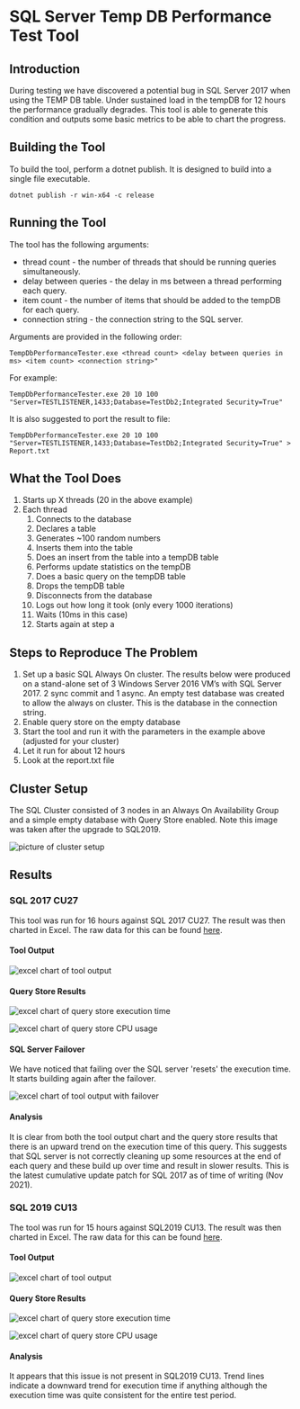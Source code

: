 # SQL Server Temp DB Performance Test Tool

## Introduction

During testing we have discovered a potential bug in SQL Server 2017 when using the TEMP DB table.
Under sustained load in the tempDB for 12 hours the performance gradually degrades.
This tool is able to generate this condition and outputs some basic metrics to be able to chart the progress.

## Building the Tool

To build the tool, perform a dotnet publish. It is designed to build into a single file executable.

```text
dotnet publish -r win-x64 -c release
```

## Running the Tool

The tool has the following arguments:

- thread count - the number of threads that should be running queries simultaneously.
- delay between queries - the delay in ms between a thread performing each query.
- item count - the number of items that should be added to the tempDB for each query.
- connection string - the connection string to the SQL server.

Arguments are provided in the following order:

```text
TempDbPerformanceTester.exe <thread count> <delay between queries in ms> <item count> <connection string>"
```

For example:

```text
TempDbPerformanceTester.exe 20 10 100 "Server=TESTLISTENER,1433;Database=TestDb2;Integrated Security=True"
```

It is also suggested to port the result to file:

```text
TempDbPerformanceTester.exe 20 10 100 "Server=TESTLISTENER,1433;Database=TestDb2;Integrated Security=True" > Report.txt
```

## What the Tool Does

1. Starts up X threads (20 in the above example)
2. Each thread
   1. Connects to the database
   2. Declares a table
   3. Generates ~100 random numbers
   4. Inserts them into the table
   5. Does an insert from the table into a tempDB table
   6. Performs update statistics on the tempDB
   7. Does a basic query on the tempDB table
   8. Drops the tempDB table
   9. Disconnects from the database
   10. Logs out how long it took (only every 1000 iterations)
   11. Waits (10ms in this case)
   12. Starts again at step a

## Steps to Reproduce The Problem

1. Set up a basic SQL Always On cluster. The results below were produced on a stand-alone set of 3 Windows Server 2016 VM’s with SQL Server 2017. 2 sync commit and 1 async. An empty test database was created to allow the always on cluster. This is the database in the connection string.
2. Enable query store on the empty database
3. Start the tool and run it with the parameters in the example above (adjusted for your cluster)
4. Let it run for about 12 hours
5. Look at the report.txt file

## Cluster Setup

The SQL Cluster consisted of 3 nodes in an Always On Availability Group and a simple empty database with Query Store enabled. Note this image was taken after the upgrade to SQL2019.

![picture of cluster setup](https://github.com/mzbrau/sqlserver-tempdb-performance-test/blob/main/Resources/SQL2019_Cluster_Setup.PNG)

## Results

### SQL 2017 CU27

This tool was run for 16 hours against SQL 2017 CU27. The result was then charted in Excel.
The raw data for this can be found [here](https://github.com/mzbrau/sqlserver-tempdb-performance-test/blob/main/Resources/SQL2017_RawData.xlsx).

#### Tool Output

![excel chart of tool output](https://github.com/mzbrau/sqlserver-tempdb-performance-test/blob/main/Resources/SQL2017_ToolOutput_QueryDuration.png)

#### Query Store Results

![excel chart of query store execution time](https://github.com/mzbrau/sqlserver-tempdb-performance-test/blob/main/Resources/SQL2017_QueryStore_QueryDuration.png)

![excel chart of query store CPU usage](https://github.com/mzbrau/sqlserver-tempdb-performance-test/blob/main/Resources/SQL2017_QueryStore_CPUTime.png)

#### SQL Server Failover

We have noticed that failing over the SQL server 'resets' the execution time. It starts building again after the failover.

![excel chart of tool output with failover](https://github.com/mzbrau/sqlserver-tempdb-performance-test/blob/main/Resources/SQL2017_ToolOutput_Failover_QueryDuration.png)

#### Analysis

It is clear from both the tool output chart and the query store results that there is an upward trend on the execution time of this query. This suggests that SQL server is not correctly cleaning up some resources at the end of each query and these build up over time and result in slower results. This is the latest cumulative update patch for SQL 2017 as of time of writing (Nov 2021).

### SQL 2019 CU13

The tool was run for 15 hours against SQL2019 CU13. The result was then charted in Excel.
The raw data for this can be found [here](https://github.com/mzbrau/sqlserver-tempdb-performance-test/blob/main/Resources/SQL2019_RawData.xlsx).

#### Tool Output

![excel chart of tool output](https://github.com/mzbrau/sqlserver-tempdb-performance-test/blob/main/Resources/SQL2019_ToolOutput_QueryDuration.png)

#### Query Store Results

![excel chart of query store execution time](https://github.com/mzbrau/sqlserver-tempdb-performance-test/blob/main/Resources/SQL2019_QueryStore_QueryDuration.png)

![excel chart of query store CPU usage](https://github.com/mzbrau/sqlserver-tempdb-performance-test/blob/main/Resources/SQL2019_QueryStore_CPUTime.png)

#### Analysis

It appears that this issue is not present in SQL2019 CU13. Trend lines indicate a downward trend for execution time if anything although the execution time was quite consistent for the entire test period.